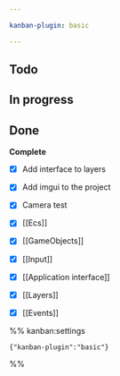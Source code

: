 ```yaml
---

kanban-plugin: basic

---
```


## Todo



## In progress



## Done

**Complete**
- [x] Add interface to layers
- [x] Add imgui to the project
- [x] Camera test
- [x] [[Ecs]]
- [x] [[GameObjects]]
- [x] [[Input]]
- [x] [[Application interface]]
- [x] [[Layers]]
- [x] [[Events]]




%% kanban:settings
```
{"kanban-plugin":"basic"}
```
%%